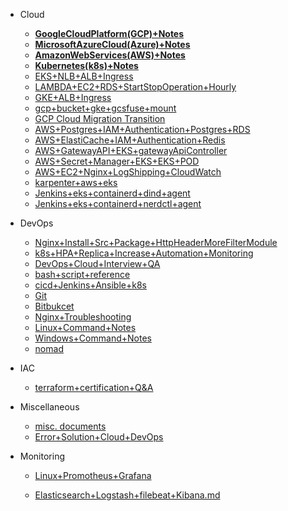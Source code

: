 - Cloud
  - [**GoogleCloudPlatform(GCP)+Notes**](Cloud/GoogleCloudPlatform(GCP)Notes.md)
  - [**MicrosoftAzureCloud(Azure)+Notes**](Cloud/MicrosoftAzureCloud(Azure)Notes.md)
  - [**AmazonWebServices(AWS)+Notes**](Cloud/AmazonWebServices(AWS)Notes.md)
  - [**Kubernetes(k8s)+Notes**](Cloud/Kubernetes(k8s)Notes.md)
  - [EKS+NLB+ALB+Ingress](Cloud/EKS+NLB+ALB+Ingress.md)
  - [LAMBDA+EC2+RDS+StartStopOperation+Hourly](Cloud/lambda+ec2+rds+start+stop+aws.md)
  - [GKE+ALB+Ingress](Cloud/GKE+ALB+Ingress.md)
  - [gcp+bucket+gke+gcsfuse+mount](Cloud/gcp+bucket+gke+gcsfuse+mount.md)
  - [GCP Cloud Migration Transition](Cloud/CloudTransitionMigrationGCP.md)
  - [AWS+Postgres+IAM+Authentication+Postgres+RDS](Cloud/postgresql+database+authentication+AWS+IAM+role.md)
  - [AWS+ElastiCache+IAM+Authentication+Redis](Cloud/elastiCache+database+authentication+AWS+IAM+Role.md)
  - [AWS+GatewayAPI+EKS+gatewayApiController](Cloud/gatewayAPI+EKS+AWS.md)
  - [AWS+Secret+Manager+EKS+EKS+POD](Cloud/SecreteManager+EKS+AWS.md)
  - [AWS+EC2+Nginx+LogShipping+CloudWatch](Cloud/ec2NginxLogsShipCloudWatch.md)
  - [karpenter+aws+eks](Cloud/karpenter+aws+eks.md)
  - [Jenkins+eks+containerd+dind+agent](Cloud/Jenkins+eks+containerd+dind+agent.md)
  - [Jenkins+eks+containerd+nerdctl+agent](Cloud/Jenkins+eks+containerd+nerdctl+agent.md)

- DevOps
  - [Nginx+Install+Src+Package+HttpHeaderMoreFilterModule](DevOps/nginx-install-src-v1.26.0.md)
  - [k8s+HPA+Replica+Increase+Automation+Monitoring](DevOps/k8sHpaAutomation.md)
  - [DevOps+Cloud+Interview+QA](DevOps/DevOps+Cloud+Interview+QA.md)
  - [bash+script+reference](DevOps/bash+script+reference.md)
  - [cicd+Jenkins+Ansible+k8s](DevOps/cicd+Jenkins+Ansible+k8s.md)
  - [Git](DevOps/Git.md)
  - [Bitbukcet](DevOps/bitbucket.md)
  - [Nginx+Troubleshooting](DevOps/nginx-troubleshooting.md)
  - [Linux+Command+Notes](DevOps/Linux+Command+Notes.md)
  - [Windows+Command+Notes](DevOps/Windows+Command+Notes.md)
  - [nomad](DevOps/nomad.md)

- IAC
  
  - [terraform+certification+Q&A](IAC/terraform+certification+Q&A.md)

- Miscellaneous
  
  - [misc. documents](Miscellaneous/misc.md)
  - [Error+Solution+Cloud+DevOps](Miscellaneous/ErrorTrackerWithSolution.md)

- Monitoring
  
  - [Linux+Promotheus+Grafana](Monitoring/Linux+Promotheus+Grafana.md)
  
  - [Elasticsearch+Logstash+filebeat+Kibana.md](Monitoring/Elasticsearch+Logstash+filebeat+Kibana.md)
